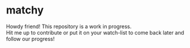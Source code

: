 # matchy

Howdy friend! This repository is a work in progress. <br>
Hit me up to contribute or put it on your watch-list to come back later and follow our progress!
